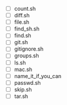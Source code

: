 - [ ] count.sh
- [ ] diff.sh
- [ ] file.sh
- [ ] find_sh.sh
- [ ] find.sh
- [ ] git.sh
- [ ] gitignore.sh
- [ ] groups.sh
- [ ] ls.sh
- [ ] mac.sh
- [ ] name_it_if_you_can
- [ ] passwd.sh
- [ ] skip.sh
- [ ] tar.sh
